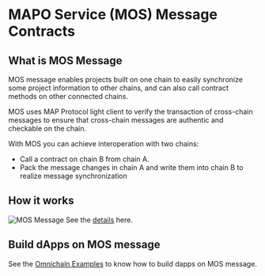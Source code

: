 # MAPO Service (MOS) Message Contracts

## What is MOS Message

MOS message enables projects built on one chain to easily synchronize some project information to other chains, and can also call contract methods on other connected chains.

MOS uses MAP Protocol light client to verify the transaction of cross-chain messages to ensure that cross-chain messages are authentic and checkable on the chain.

With MOS you can achieve interoperation with two chains:

- Call a contract on chain B from chain A.
- Pack the message changes in chain A and write them into chain B to realize message synchronization

## How it works

![MOS Message](https://1207039336-files.gitbook.io/~/files/v0/b/gitbook-x-prod.appspot.com/o/spaces%2FyIcmSuAZvrXpc5K8L7kz%2Fuploads%2Fgit-blob-ac1ad324c015b64d7161d1ff978b4e4d9d711394%2FcroosChainMessage.png?alt=media)
See the [details]([/develop/mos/message/cross-chain-message.md](https://docs.mapprotocol.io/develop/map-omnichain-service-mos/message/cross-chain-message)) here.

## Build dApps on MOS message

See the [Omnichain Examples](https://github.com/mapprotocol/omnichain-examples) to know  how to build dapps on MOS message.
